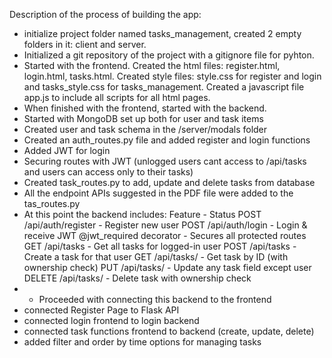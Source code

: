 Description of the process of building the app:
-	initialize project folder named tasks_management, created 2 empty folders in it: client and server.
-	Initialized a git repository of the project with a gitignore file for pyhton.
-	Started with the frontend. Created the html files: register.html, login.html, tasks.html. Created style files: style.css for register and login and tasks_style.css for tasks_management. Created a javascript file app.js to include all scripts for all html pages.
-	When finished with the frontend, started with the backend.
-	Started with MongoDB set up both for user and task items
-	Created user and task schema in the /server/modals folder
-	Created an auth_routes.py file and added register and login functions
-	Added JWT for login
-	Securing routes with JWT (unlogged users cant access to /api/tasks and users can access only to their tasks)
-	Created task_routes.py to add, update and delete tasks from database
-	All the endpoint APIs suggested in the PDF file were added to the tas_routes.py
-	At this point the backend includes:
  Feature	-	Status
  POST /api/auth/register	- Register new user
  POST /api/auth/login	-	Login & receive JWT
  @jwt_required decorator	- Secures all protected routes
  GET /api/tasks	-	Get all tasks for logged-in user
  POST /api/tasks	-	Create a task for that user
  GET /api/tasks/<id>	- Get task by ID (with ownership check)
  PUT /api/tasks/<id>	- Update any task field except user
  DELETE /api/tasks/<id> - Delete task with ownership check
- -	Proceeded with connecting this backend to the frontend
-	connected Register Page to Flask API
-	connected login frontend to login backend
-	connected task functions frontend to backend (create, update, delete)
-	added filter and order by time options for managing tasks
